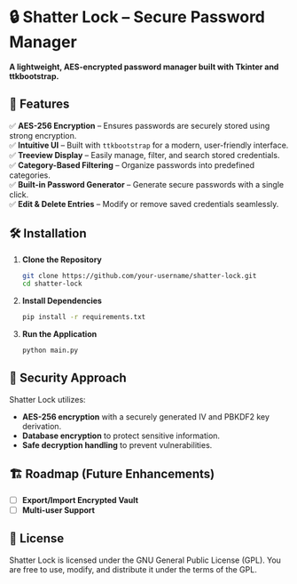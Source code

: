 # 🔒 Shatter Lock – Secure Password Manager  
**A lightweight, AES-encrypted password manager built with Tkinter and ttkbootstrap.**  

## 🚀 Features  
✅ **AES-256 Encryption** – Ensures passwords are securely stored using strong encryption.  
✅ **Intuitive UI** – Built with `ttkbootstrap` for a modern, user-friendly interface.  
✅ **Treeview Display** – Easily manage, filter, and search stored credentials.  
✅ **Category-Based Filtering** – Organize passwords into predefined categories.  
✅ **Built-in Password Generator** – Generate secure passwords with a single click.  
✅ **Edit & Delete Entries** – Modify or remove saved credentials seamlessly.  

## 🛠️ Installation  
1. **Clone the Repository**  
   ```bash
   git clone https://github.com/your-username/shatter-lock.git
   cd shatter-lock
   ```
2. **Install Dependencies**  
   ```bash
   pip install -r requirements.txt
   ```
3. **Run the Application**  
   ```bash
   python main.py
   ```

## 🔐 Security Approach  
Shatter Lock utilizes:  
- **AES-256 encryption** with a securely generated IV and PBKDF2 key derivation.  
- **Database encryption** to protect sensitive information.  
- **Safe decryption handling** to prevent vulnerabilities.  

## 🏗️ Roadmap (Future Enhancements)  
- [ ] **Export/Import Encrypted Vault**  
- [ ] **Multi-user Support**

## 📜 License  
Shatter Lock is licensed under the GNU General Public License (GPL). You are free to use, modify, and distribute it under the terms of the GPL.
